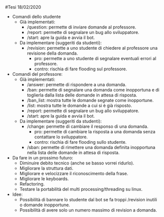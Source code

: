 #Tesi 18/02/2020
* Comandi dello studente
    * Già implementati:
        * /question: permette di inviare domande al professore.
        * /report: permette di segnalare un bug allo sviluppatore.
        * /start: apre la guida e avvia il bot.
    * Da implementare (suggeriti da studenti):
        * /revision: permette a uno studente di chiedere al professore una revisione della domanda.
          * pro: permette a uno studente di segnalare eventuali errori al professore.
          * contro: rischia di fare flooding sul professore.
* Comandi del professore:
    * Già implementati:
        * /answer: permette di rispondere a una domanda.
        * /ban: permette di segnalare una domanda come inopportuna e di toglierla dalla lista delle domande in attesa di risposta.
        * /ban_list: mostra tutte le domande segnate come inopportune.
        * /list: mostra tutte le domande a cui si è già risposto.
        * /report: permette di segnalare un bug allo sviluppatore.
        * /start: apre la guida e avvia il bot.
    * Da implementare (suggeriti da studenti):
        * /change: permette di cambiare il responso di una domanda.
          * pro: permette di cambiare la risposta a una domanda senza contattare lo sviluppatore.
          * contro: rischia di fare flooding sullo studente.
        * /sban: permette di rimettere una domanda definita inopportuna nella lista delle domande in attesa di risposta.
* Da fare in un prossimo futuro:
    * Diminuire debito tecnico (anche se basso vorrei ridurlo).
    * Migliorare la struttura dati.
    * Migliorare e velocizzare il riconoscimento della frase.
    * Migliorare le keyboards.
    * Refactoring.
    * Testare la portabilità del multi processing/threading su linux.
* Idee:
    * Possibilità di bannare lo studente dal bot se fa troppi /revision inutili o domande inopportune.
    * Possibilità di avere solo un numero massimo di revision a domanda.